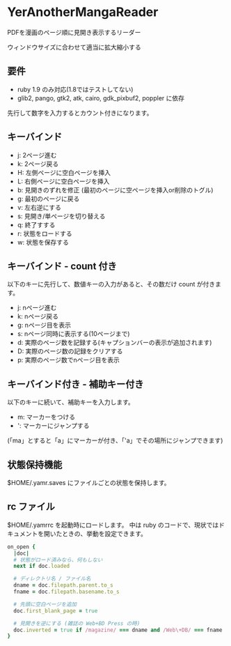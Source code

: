 # YerAnotherMangaReader

PDFを漫画のページ順に見開き表示するリーダー

ウィンドウサイズに合わせて適当に拡大縮小する

## 要件

- ruby 1.9 のみ対応(1.8ではテストしてない)
- glib2, pango, gtk2, atk, cairo, gdk_pixbuf2, poppler に依存

先行して数字を入力するとカウント付きになります。

## キーバインド

- j: 2ページ進む
- k: 2ページ戻る
- H: 左側ページに空白ページを挿入
- L: 右側ページに空白ページを挿入
- b: 見開きのずれを修正 (最初のページに空ページを挿入or削除のトグル)
- g: 最初のページに戻る
- v: 左右逆にする
- s: 見開き/単ページを切り替える
- q: 終了すする
- r: 状態をロードする
- w: 状態を保存する

## キーバインド - count 付き

以下のキーに先行して、数値キーの入力があると、その数だけ count が付きます。

- j: nページ進む
- k: nページ戻る
- g: nページ目を表示
- s: nページ同時に表示する(10ページまで)
- d: 実際のページ数を記録する(キャプションバーの表示が追加されます)
- D: 実際のページ数の記録をクリアする
- p: 実際のページ数でnページ目を表示

## キーバインド付き - 補助キー付き

以下のキーに続いて、補助キーを入力します。

- m: マーカーをつける
- ': マーカーにジャンプする

(「ma」とすると「a」にマーカーが付き、「'a」でその場所にジャンプできます)


## 状態保持機能

$HOME/.yamr.saves にファイルごとの状態を保持します。


## rc ファイル

$HOME/.yamrrc を起動時にロードします。
中は ruby のコードで、現状ではドキュメントを開いたときの、挙動を設定できます。



```ruby
on_open {
  |doc|
  # 状態がロード済みなら、何もしない
  next if doc.loaded

  # ディレクトリ名 / ファイル名
  dname = doc.filepath.parent.to_s
  fname = doc.filepath.basename.to_s

  # 先頭に空白ページを追加
  doc.first_blank_page = true

  # 見開きを逆にする (雑誌の Web+BD Press の時)
  doc.inverted = true if /magazine/ === dname and /Web\+DB/ === fname
}

```
